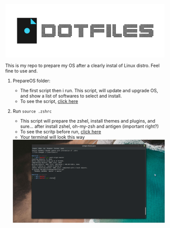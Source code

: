 <img src='https://github.com/mauriciopazpp/dotfiles/blob/master/assets/dotfiles.png?raw=true'/>

This is my repo to prepare my OS after a clearly instal of Linux distro.
Feel fine to use and.

1) PrepareOS folder:
	- The first script then i run. This script, will update and upgrade OS, and show a list of softwares to select and install.
	- To see the script, <a href='https://github.com/mauriciopazpp/dotfiles/tree/master/PrepareOs'> click here </a>
2) Run `source .zshrc`
	- This script will prepare the zshel, install themes and plugins, and sure... after install zshel, oh-my-zsh and antigen (important right?)
	- To see the scritp before run, <a href='https://github.com/mauriciopazpp/dotfiles/blob/master/.zshrc'> click here </a>
	- Your terminal will look this way
	
	<img src='https://github.com/mauriciopazpp/dotfiles/blob/master/assets/after_install_zsh.png?raw=true'/>
